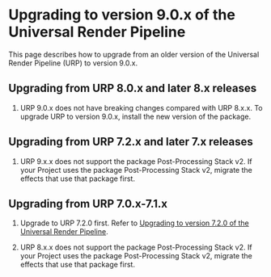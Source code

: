 # Upgrading to version 9.0.x of the Universal Render Pipeline

This page describes how to upgrade from an older version of the Universal Render Pipeline (URP) to version 9.0.x.

## Upgrading from URP 8.0.x and later 8.x releases

1. URP 9.0.x does not have breaking changes compared with URP 8.x.x. To upgrade URP to version 9.0.x, install the new version of the package.

## Upgrading from URP 7.2.x and later 7.x releases

1. URP 9.x.x does not support the package Post-Processing Stack v2. If your Project uses the package Post-Processing Stack v2, migrate the effects that use that package first.

## Upgrading from URP 7.0.x-7.1.x

1. Upgrade to URP 7.2.0 first. Refer to [Upgrading to version 7.2.0 of the Universal Render Pipeline](upgrade-guide-7-2-0).

2. URP 8.x.x does not support the package Post-Processing Stack v2. If your Project uses the package Post-Processing Stack v2, migrate the effects that use that package first.
